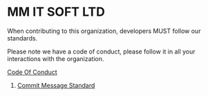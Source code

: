 # MM IT SOFT LTD



When contributing to this organization, developers MUST follow our standards.

Please note we have a code of conduct, please follow it in all your interactions with the organization.



[Code Of Conduct](CODE_OF_CONDUCT.md)



1. [Commit Message Standard](standards/Commit_message_standard.md)